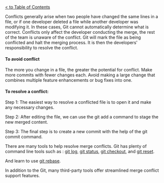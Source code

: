 [< to Table of Contents](./readme.md)

Conflicts generally arise when two people have changed the same lines in a file, or if one developer deleted a file while another developer was modifying it. In these cases, Git cannot automatically determine what is correct. Conflicts only affect the developer conducting the merge, the rest of the team is unaware of the conflict. Git will mark the file as being conflicted and halt the merging process. It is then the developers' responsibility to resolve the conflict.

#### To avoid conflict

The more you change in a file, the greater the potential for conflict.  Make more commits with fewer changes each.  Avoid making a large change that combines multiple feature enhancements or bug fixes into one. 

#### To resolve a conflict: 
Step 1: The easiest way to resolve a conflicted file is to open it and make any necessary changes.

 Step 2: After editing the file, we can use the git add a command to stage the new merged content.
 
Step 3: The final step is to create a new commit with the help of the git commit command.

 

There are many tools to help resolve merge conflicts. Git has plenty of command line tools such as :  [git log](./log.md),  [git status](./status.md),  [git checkout](./checkout.md), and [git reset](./reset.md). 

And  learn to use [git rebase](rebase.md).

In addition to the Git, many third-party tools offer streamlined merge conflict support features.

